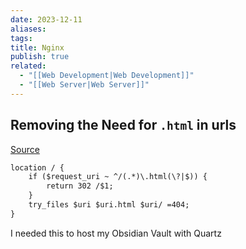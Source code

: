 ```yaml
---
date: 2023-12-11
aliases: 
tags: 
title: Nginx
publish: true
related:
  - "[[Web Development|Web Development]]"
  - "[[Web Server|Web Server]]"
---
```


## Removing the Need for `.html` in urls 
[Source](https://stackoverflow.com/questions/38228393/nginx-remove-html-extension)

```xml
location / {
    if ($request_uri ~ ^/(.*)\.html(\?|$)) {
        return 302 /$1;
    }
    try_files $uri $uri.html $uri/ =404;
}
```

I needed this to host my Obsidian Vault with Quartz


